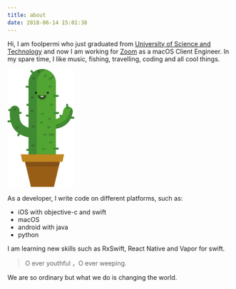 ```yaml
---
title: about
date: 2018-06-14 15:01:38
---
```


Hi, I am foolpermi who just graduated from [University of Science and Technology](www.ustc.edu.cn) and now I am working for [Zoom](https://zoom.us) as a macOS Client Engineer. In my spare time, I like music, fishing, travelling, coding and all cool things. 

<img src="cactus.png" width="150">

As a developer, I write code on different platforms, such as:

* iOS with objective-c and swift
* macOS
* android with java
* python

I am learning new skills such as RxSwift, React Native and Vapor for swift.

> O ever youthful ，O ever weeping.

We are so ordinary but what we do is changing the world.